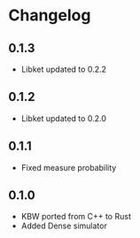 # Changelog

## 0.1.3

- Libket updated to 0.2.2

## 0.1.2

- Libket updated to 0.2.0

## 0.1.1

- Fixed measure probability

## 0.1.0

- KBW ported from C++ to Rust
- Added Dense simulator
